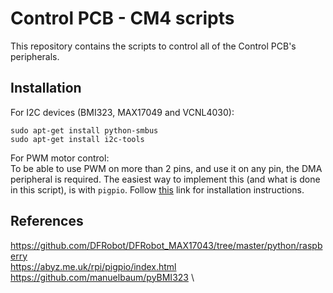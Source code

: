# Control PCB - CM4 scripts
This repository contains the scripts to control all of the Control PCB's peripherals.

## Installation
For I2C devices (BMI323, MAX17049 and VCNL4030):
```
sudo apt-get install python-smbus 
sudo apt-get install i2c-tools
```

For PWM motor control:\
To be able to use PWM on more than 2 pins, and use it on any pin, the DMA peripheral is required. The easiest way to implement this (and what is done in this script), is with `pigpio`. Follow [this](https://abyz.me.uk/rpi/pigpio/download.html) link for installation instructions.


## References
https://github.com/DFRobot/DFRobot_MAX17043/tree/master/python/raspberry \
https://abyz.me.uk/rpi/pigpio/index.html \
https://github.com/manuelbaum/pyBMI323 \
